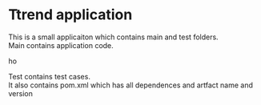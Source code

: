# Ttrend application


This is a small applicaiton which contains main and test folders.  
Main contains application code.  

ho


Test contains test cases.  
It also contains pom.xml which has all dependences and artfact name and version

